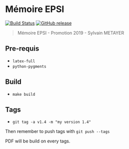 # Mémoire EPSI

[![Build Status](https://travis-ci.org/sylvainmetayer/epsi-memoire.svg?branch=master)](https://travis-ci.org/sylvainmetayer/epsi-memoire)
[![GitHub release](https://img.shields.io/github/release/sylvainmetayer/epsi-memoire.svg)](https://img.shields.io/github/release/sylvainmetayer/epsi-memoire.svg)

> Mémoire EPSI - Promotion 2019 - Sylvain METAYER

## Pre-requis

- `latex-full`
- `python-pygments`

## Build

- `make build`

## Tags

- `git tag -a v1.4 -m "my version 1.4"`

Then remember to push tags with `git push --tags`

PDF will be build on every tags.